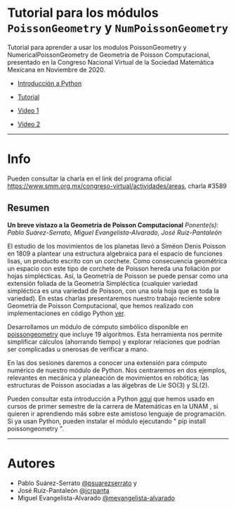# Tutorial para los módulos `PoissonGeometry` y `NumPoissonGeometry`
Tutorial para aprender a usar los modulos PoissonGeometry y NumericalPoissonGeometry de Geometría de Poisson Computacional, presentado en la Congreso Nacional Virtual de la Sociedad Matemática Mexicana en Noviembre de 2020.

 * [Introducción a Python](https://github.com/HaydeePeruyero/Geometria-Analitica-1/blob/master/1_Introducci%C3%B3n_a_Python.ipynb)
     
 * [Tutorial](https://github.com/mevangelista-alvarado/CNVSMM/blob/main/CNVSMM_2020.ipynb) 
 
 * [Video 1](https://www.youtube.com/watch?v=27nBbz8BbL0) 
 
 * [Video 2](https://www.youtube.com/watch?v=PtTaK_Qef54)

____
# Info

Pueden consultar la charla en el link del programa oficial https://www.smm.org.mx/congreso-virtual/actividades/areas, charla #3589 

## Resumen
**Un breve vistazo a la Geometría de Poisson Computacional**
_Ponente(s): Pablo Suárez-Serrato, Miguel Evangelista-Alvarado, José Ruiz-Pantaleón_ 


El estudio de los movimientos de los planetas llevó a Siméon Denis Poisson en 1809 a plantear una estructura algebraica para el espacio de funciones lisas, un producto escrito con un corchete. Como consecuencia geométrica un espacio con este tipo de corchete de Poisson hereda una foliación por hojas simplécticas. Así, la Geometría de Poisson se puede pensar como una extensión foliada de la Geometría Simpléctica (cualquier variedad simpléctica es una variedad de Poisson, con una sola hoja que es toda la variedad). En estas charlas presentaremos nuestro trabajo reciente sobre Geometría de Poisson Computacional, que hemos realizado con implementaciones en código Python [ver](https://arxiv.org/pdf/1912.01746.pdf). 

Desarrollamos un módulo de cómputo simbólico disponible en [poissongeometry](https://github.com/appliedgeometry/poissongeometry) que incluye 19 algoritmos. Esta herramienta nos permite simplificar cálculos (ahorrando tiempo) y explorar relaciones que podrían ser complicadas u onerosas de verificar a mano. 

En las dos sesiones daremos a conocer una extensión para cómputo numérico de nuestro módulo de Python. Nos centraremos en dos ejemplos, relevantes en mecánica y planeación de movimientos en robótica; las estructuras de Poisson asociadas a las álgebras de Lie SO(3) y SL(2). 

Pueden consultar esta introducción a Python [aquí](https://github.com/HaydeePeruyero/Geometria-Analitica-1/blob/master/1_Introducci%C3%B3n_a_Python.ipynb) que hemos usado en cursos de primer semestre de la carrera de Matemáticas en la UNAM , si quieren ir aprendiendo más sobre este amistoso lenguaje de programación. Si ya usan Python, pueden instalar el módulo ejecutando " pip install poissongeometry ".

______ 

# Autores 
 
 * Pablo Suárez-Serrato [@psuarezserrato](https://github.com/psuarezserrato) y 
 * José Ruíz-Pantaleón [@jcrpanta](https://github.com/jcrpanta)
 * Miguel Evangelista-Alvarado [@mevangelista-alvarado](https://github.com/mevangelista-alvarado)
